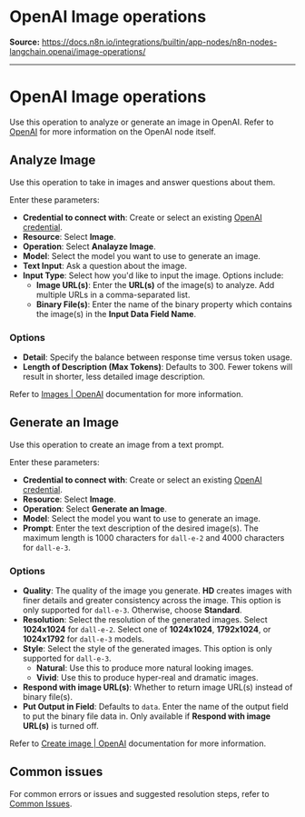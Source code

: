 # OpenAI Image operations

**Source:** https://docs.n8n.io/integrations/builtin/app-nodes/n8n-nodes-langchain.openai/image-operations/

---

# OpenAI Image operations

Use this operation to analyze or generate an image in OpenAI. Refer to [OpenAI](../) for more information on the OpenAI node itself.

## Analyze Image

Use this operation to take in images and answer questions about them.

Enter these parameters:

- **Credential to connect with**: Create or select an existing [OpenAI credential](../../../credentials/openai/).
- **Resource**: Select **Image**.
- **Operation**: Select **Analayze Image**.
- **Model**: Select the model you want to use to generate an image.
- **Text Input**: Ask a question about the image.
- **Input Type**: Select how you'd like to input the image. Options include:
  - **Image URL(s)**: Enter the **URL(s)** of the image(s) to analyze. Add multiple URLs in a comma-separated list.
  - **Binary File(s)**: Enter the name of the binary property which contains the image(s) in the **Input Data Field Name**.

### Options

- **Detail**: Specify the balance between response time versus token usage.
- **Length of Description (Max Tokens)**: Defaults to 300. Fewer tokens will result in shorter, less detailed image description.

Refer to [Images | OpenAI](https://platform.openai.com/docs/api-reference/images) documentation for more information.

## Generate an Image

Use this operation to create an image from a text prompt.

Enter these parameters:

- **Credential to connect with**: Create or select an existing [OpenAI credential](../../../credentials/openai/).
- **Resource**: Select **Image**.
- **Operation**: Select **Generate an Image**.
- **Model**: Select the model you want to use to generate an image.
- **Prompt**: Enter the text description of the desired image(s). The maximum length is 1000 characters for `dall-e-2` and 4000 characters for `dall-e-3`.

### Options

- **Quality**: The quality of the image you generate. **HD** creates images with finer details and greater consistency across the image. This option is only supported for `dall-e-3`. Otherwise, choose **Standard**.
- **Resolution**: Select the resolution of the generated images. Select **1024x1024** for `dall-e-2`. Select one of **1024x1024**, **1792x1024**, or **1024x1792** for `dall-e-3` models.
- **Style**: Select the style of the generated images. This option is only supported for `dall-e-3`.
  - **Natural**: Use this to produce more natural looking images.
  - **Vivid**: Use this to produce hyper-real and dramatic images.
- **Respond with image URL(s)**: Whether to return image URL(s) instead of binary file(s).
- **Put Output in Field**: Defaults to `data`. Enter the name of the output field to put the binary file data in. Only available if **Respond with image URL(s)** is turned off.

Refer to [Create image | OpenAI](https://platform.openai.com/docs/api-reference/images/create) documentation for more information.

## Common issues

For common errors or issues and suggested resolution steps, refer to [Common Issues](../common-issues/).
